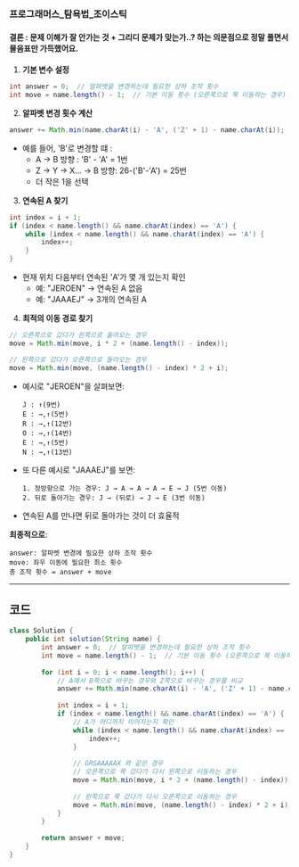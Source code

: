 ### 프로그래머스_탐욕법_조이스틱

#### 결론 : 문제 이해가 잘 안가는 것 + 그리디 문제가 맞는가..? 하는 의문점으로 정말 풀면서 물음표만 가득했어요.

1. **기본 변수 설정**
```java
int answer = 0;  // 알파벳을 변경하는데 필요한 상하 조작 횟수
int move = name.length() - 1;  // 기본 이동 횟수 (오른쪽으로 쭉 이동하는 경우)
```
2. **알파벳 변경 횟수 계산**
```java
answer += Math.min(name.charAt(i) - 'A', ('Z' + 1) - name.charAt(i));
```
- 예를 들어, 'B'로 변경할 떄 : 
  - A → B 방향 : 'B' - 'A' = 1번
  - Z → Y → X... → B 방향: 26-('B'-'A') = 25번
  - 더 작은 1을 선택

3. **연속된 A 찾기**
```java
int index = i + 1;
if (index < name.length() && name.charAt(index) == 'A') {
    while (index < name.length() && name.charAt(index) == 'A') {
        index++;
    }
}
```
- 현재 위치 다음부터 연속된 'A'가 몇 개 있는지 확인 
  - 예: "JEROEN" → 연속된 A 없음 
  - 예: "JAAAEJ" → 3개의 연속된 A

4. **최적의 이동 경로 찾기**
```java
// 오른쪽으로 갔다가 왼쪽으로 돌아오는 경우
move = Math.min(move, i * 2 + (name.length() - index));

// 왼쪽으로 갔다가 오른쪽으로 돌아오는 경우
move = Math.min(move, (name.length() - index) * 2 + i);
```
- 예시로 "JEROEN"을 살펴보면:
    ```
    J : ↑(9번)
    E : →,↑(5번)
    R : →,↑(12번)
    O : →,↑(14번)
    E : →,↑(5번)
    N : →,↑(13번)
    ```

- 또 다른 예시로 "JAAAEJ"를 보면:
    ```
    1. 정방향으로 가는 경우: J → A → A → A → E → J (5번 이동)
    2. 뒤로 돌아가는 경우: J → (뒤로) → J → E (3번 이동)
    ```

- 연속된 A를 만나면 뒤로 돌아가는 것이 더 효율적

**최종적으로**:
```
answer: 알파벳 변경에 필요한 상하 조작 횟수
move: 좌우 이동에 필요한 최소 횟수
총 조작 횟수 = answer + move
```

---

## 코드
``` java
class Solution {
    public int solution(String name) {
        int answer = 0;  // 알파벳을 변경하는데 필요한 상하 조작 횟수
        int move = name.length() - 1;  // 기본 이동 횟수 (오른쪽으로 쭉 이동하는 경우)
        
        for (int i = 0; i < name.length(); i++) {
            // A에서 B쪽으로 바꾸는 경우와 Z쪽으로 바꾸는 경우를 비교
            answer += Math.min(name.charAt(i) - 'A', ('Z' + 1) - name.charAt(i));
            
            int index = i + 1;
            if (index < name.length() && name.charAt(index) == 'A') {
                // A가 어디까지 이어지는지 확인
                while (index < name.length() && name.charAt(index) == 'A') {
                    index++;
                }
                
                // GRSAAAAAX 와 같은 경우
                // 오른쪽으로 쭉 갔다가 다시 왼쪽으로 이동하는 경우
                move = Math.min(move, i * 2 + (name.length() - index));
                
                // 왼쪽으로 쭉 갔다가 다시 오른쪽으로 이동하는 경우
                move = Math.min(move, (name.length() - index) * 2 + i);
            }
        }
        
        return answer + move;
    }
}
```